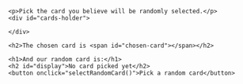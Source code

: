 <!--

0. Overview

- General questions / concerns for the course

- Recap on the previous week
  - Great job!
  - Recap the previously learned concepts
    - HTML - structure and content
    - CSS - styling and design
    - JS - allows us to program things like games and functionality
  - Here is how the new things build onto those

- Discuss agenda for the live session

1. Arrays

- Use prework as a template to review the array functionality
  - Initializing an array
  - Add to an array manually
  - Pushing to an array
  - Getting from an array
  - Other array functionalities
    - length
    - concatenation
      var arr1 = [1,2,3]
      var arr2 = [3,4,5]

      var longArr1 = arr1.concat(arr2)

      // value of longArr1 is [1,2,3,3,4,5]

      var longArr2 = arr2.concat(arr1)

      // value of longArr2 is [3,4,5,1,2,3]
    - includes
    - indexOf

2. Objects

- Use prework as a template to review the object functionality
  - Initializing an object
  - Very slowly talking thru the construction and format of an object
    - key vs values
  - Discuss how we use objects to create concepts in JS (like people or cards or anything)
  - Getting a value from an object
  - Adding to an object
  - Removing from an object
  - Editing an existing property in an object

3. Build from scratch the random card selector, going very slowly
  - Talk about random and round

4. Provide time for the students to try out the super bonus mission on their own in groups
  - Bring students back in with 30 minutes to go over super bonus mission solution
  - I would say copy and paste the whole solution (which is below) and then walk thru the code after demoing the game
  - Try to have enough time to push code to github as a class

5. Close out class
  - Review what needs to be done before next live session
  - Close class but offer the option to stick around with questions 
-->

<!-- Super bonus solution -->

<!DOCTYPE html>
<html>

  <head>
    <style>
      #cards-holder {
        display: grid;
        grid-template-columns: repeat(4, 150px);
        column-gap: 16px;
      }
      .card {
        height: 170px;
        border: thick solid black;
        border-radius: 16px;
        display: grid;
        align-items: center;
        justify-items: center;
      }
    </style>
  </head>

  <body>

    <p>Pick the card you believe will be randomly selected.</p>
    <div id="cards-holder">

    </div>

    <h2>The chosen card is <span id="chosen-card"></span></h2>

    <h1>And our random card is:</h1>
    <h2 id="display">No card picked yet</h2>
    <button onclick="selectRandomCard()">Pick a random card</button>

  </body>

  <script>
    var deck = []
    var selectedCard = false

    var cardsHolderEle = document.getElementById("cards-holder")
    var selectedCardEle = document.getElementById("chosen-card")
    var displayEle = document.getElementById("display")

    var twoOfSpades = {
      value: 2,
      suit: "spades",
    }

    var fourOfClubs = {
      value: 4,
      suit: "clubs",
    }

    var sevenOfDiamonds = {
      value: 7,
      suit: "diamonds",
    }

    var nineOfHearts = {
      value: 9,
      suit: "hearts",
    }

    var askUserForAnotherRound = () => {
      var userWantsAnotherRound = confirm("Press OK for another round.")
      if (userWantsAnotherRound) {
        startRound()
      }
    }

    var selectRandomCard = () => {
      if (!selectedCard) {
        alert("Select card first!")
      } 
      else {
        var rand = Math.random()
        var larger = rand * 3
        var randomIndex = Math.round(larger)

        var randomCard = deck[randomIndex]

        var displayString = randomCard.value + " of " + randomCard.suit

        displayEle.innerHTML = displayString

        var selectedCardIsCorrectValue = randomCard.value === selectedCard.value
        var selectedCardIsCorrectSuit = randomCard.suit === selectedCard.suit

        if (selectedCardIsCorrectValue && selectedCardIsCorrectSuit) {
          alert("You guessed correctly!")
        } else {
          alert("Sorry. Wrong guess.")
        }

        setTimeout(askUserForAnotherRound, 3000)
      }
    }

    var selectCard = (card) => {
      selectedCard = card
      selectedCardEle.innerHTML = card.value + " of " + card.suit
    }

    var displayCard = (card) => {

      var cardEle = document.createElement("div")
      cardEle.className = "card"
      cardEle.innerHTML = card.value + " of " + card.suit
      cardEle.onclick = () => {
        selectCard(card)
      }

      cardsHolderEle.appendChild(cardEle)
    }

    var displayCards = () => {
      cardsHolderEle.innerHTML = ""
      displayCard(twoOfSpades)
      displayCard(fourOfClubs)
      displayCard(sevenOfDiamonds)
      displayCard(nineOfHearts)
    }

    var buildDeck = () => {
      deck = []
      deck.push(twoOfSpades)
      deck.push(fourOfClubs)
      deck.push(sevenOfDiamonds)
      deck.push(nineOfHearts)
    }

    var startRound = () => {
      buildDeck()
      displayCards()
      selectedCardEle.innerHTML = ""
      displayEle.innerHTML = ""
      selectedCard = false
    }

    startRound()

  </script>

</html>
